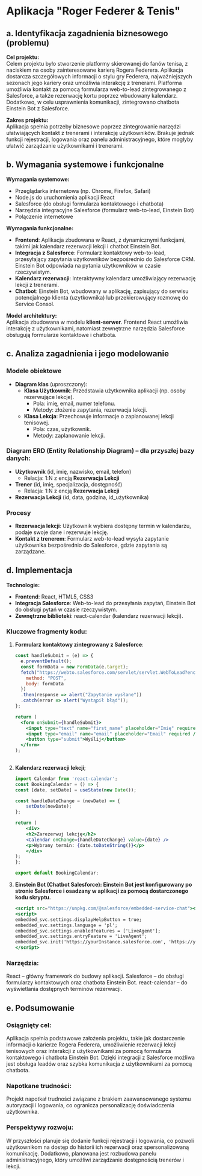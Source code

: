 # Aplikacja "Roger Federer & Tenis"

## a. Identyfikacja zagadnienia biznesowego (problemu)

**Cel projektu:**  
Celem projektu było stworzenie platformy skierowanej do fanów tenisa, z naciskiem na osoby zainteresowane karierą Rogera Federera. Aplikacja dostarcza szczegółowych informacji o stylu gry Federera, najważniejszych sezonach jego kariery oraz umożliwia interakcję z trenerami. Platforma umożliwia kontakt za pomocą formularza web-to-lead zintegrowanego z Salesforce, a także rezerwację kortu poprzez wbudowany kalendarz. Dodatkowo, w celu usprawnienia komunikacji, zintegrowano chatbota Einstein Bot z Salesforce.

**Zakres projektu:**  
Aplikacja spełnia potrzeby biznesowe poprzez zintegrowanie narzędzi ułatwiających kontakt z trenerami i interakcję użytkowników. Brakuje jednak funkcji rejestracji, logowania oraz panelu administracyjnego, które mogłyby ułatwić zarządzanie użytkownikami i trenerami.

## b. Wymagania systemowe i funkcjonalne

**Wymagania systemowe:**  
- Przeglądarka internetowa (np. Chrome, Firefox, Safari)
- Node.js do uruchomienia aplikacji React
- Salesforce (do obsługi formularza kontaktowego i chatbota)
- Narzędzia integracyjne Salesforce (formularz web-to-lead, Einstein Bot)
- Połączenie internetowe

**Wymagania funkcjonalne:**  
- **Frontend**: Aplikacja zbudowana w React, z dynamicznymi funkcjami, takimi jak kalendarz rezerwacji lekcji i chatbot Einstein Bot.
- **Integracja z Salesforce**: Formularz kontaktowy web-to-lead, przesyłający zapytania użytkowników bezpośrednio do Salesforce CRM. Einstein Bot odpowiada na pytania użytkowników w czasie rzeczywistym.
- **Kalendarz rezerwacji**: Interaktywny kalendarz umożliwiający rezerwację lekcji z trenerami.
- **Chatbot**: Einstein Bot, wbudowany w aplikację, zapisujący  do serwisu potencjalnego klienta (uzytkownika) lub przekierowujący rozmowę do Service Consol.

**Model architektury:**  
Aplikacja zbudowana w modelu **klient-serwer**. Frontend React umożliwia interakcję z użytkownikami, natomiast zewnętrzne narzędzia Salesforce obsługują formularze kontaktowe i chatbota.

## c. Analiza zagadnienia i jego modelowanie

### Modele obiektowe

- **Diagram klas** (uproszczony):  
  - **Klasa Użytkownik**: Przedstawia użytkownika aplikacji (np. osoby rezerwujące lekcje).
    - Pola: imię, email, numer telefonu.
    - Metody: złożenie zapytania, rezerwacja lekcji.
  - **Klasa Lekcja**: Przechowuje informacje o zaplanowanej lekcji tenisowej.
    - Pola: czas, użytkownik.
    - Metody: zaplanowanie lekcji.

### Diagram ERD (Entity Relationship Diagram) – dla przyszłej bazy danych:
- **Użytkownik** (id, imię, nazwisko, email, telefon)
  - Relacja: 1:N z encją **Rezerwacja Lekcji**
- **Trener** (id, imię, specjalizacja, dostępność)
  - Relacja: 1:N z encją **Rezerwacja Lekcji**
- **Rezerwacja Lekcji** (id, data, godzina, id_użytkownika)

### Procesy
- **Rezerwacja lekcji**: Użytkownik wybiera dostępny termin w kalendarzu, podaje swoje dane i rezerwuje lekcję.
- **Kontakt z trenerem**: Formularz web-to-lead wysyła zapytanie użytkownika bezpośrednio do Salesforce, gdzie zapytania są zarządzane.

## d. Implementacja

**Technologie:**
- **Frontend**: React, HTML5, CSS3
- **Integracja Salesforce**: Web-to-lead do przesyłania zapytań, Einstein Bot do obsługi pytań w czasie rzeczywistym.
- **Zewnętrzne biblioteki**: react-calendar (kalendarz rezerwacji lekcji).

### Kluczowe fragmenty kodu:

1. **Formularz kontaktowy zintegrowany z Salesforce**:
   ```jsx
   const handleSubmit = (e) => {
     e.preventDefault();
     const formData = new FormData(e.target);
     fetch("https://webto.salesforce.com/servlet/servlet.WebToLead?encoding=UTF-8", {
       method: "POST",
       body: formData
     })
     .then(response => alert("Zapytanie wysłane"))
     .catch(error => alert("Wystąpił błąd"));
   };

   return (
     <form onSubmit={handleSubmit}>
       <input type="text" name="first_name" placeholder="Imię" required />
       <input type="email" name="email" placeholder="Email" required />
       <button type="submit">Wyślij</button>
     </form>
   );
 
 2. **Kalendarz rezerwacji lekcji**;
    ```jsx
    import Calendar from 'react-calendar';
    const BookingCalendar = () => {
    const [date, setDate] = useState(new Date());

    const handleDateChange = (newDate) => {
        setDate(newDate);
    };

    return (
        <div>
        <h2>Zarezerwuj lekcję</h2>
        <Calendar onChange={handleDateChange} value={date} />
        <p>Wybrany termin: {date.toDateString()}</p>
        </div>
    );
    };

    export default BookingCalendar;

3. **Einstein Bot (Chatbot Salesforce): Einstein Bot jest konfigurowany po stronie Salesforce i osadzany w aplikacji za pomocą dostarczonego kodu skryptu.**
    ```jsx
    <script src="https://unpkg.com/@salesforce/embedded-service-chat"></script>
    <script>
    embedded_svc.settings.displayHelpButton = true;
    embedded_svc.settings.language = 'pl';
    embedded_svc.settings.enabledFeatures = ['LiveAgent'];
    embedded_svc.settings.entryFeature = 'LiveAgent';
    embedded_svc.init('https://yourInstance.salesforce.com', 'https://yourService.salesforce.com', 'your-org-id');
    </script>

### Narzędzia:

React – główny framework do budowy aplikacji.
Salesforce – do obsługi formularzy kontaktowych oraz chatbota Einstein Bot.
react-calendar – do wyświetlania dostępnych terminów rezerwacji.

## e. Podsumowanie

### Osiągnięty cel:
Aplikacja spełnia podstawowe założenia projektu, takie jak dostarczenie informacji o karierze Rogera Federera, umożliwienie rezerwacji lekcji tenisowych oraz interakcji z użytkownikami za pomocą formularza kontaktowego i chatbota Einstein Bot. Dzięki integracji z Salesforce możliwa jest obsługa leadów oraz szybka komunikacja z użytkownikami za pomocą chatbota.

### Napotkane trudności:
Projekt napotkał trudności związane z brakiem zaawansowanego systemu autoryzacji i logowania, co ogranicza personalizację doświadczenia użytkownika.

### Perspektywy rozwoju:
W przyszłości planuje się dodanie funkcji rejestracji i logowania, co pozwoli użytkownikom na dostęp do historii ich rezerwacji oraz spersonalizowaną komunikację. Dodatkowo, planowana jest rozbudowa panelu administracyjnego, który umożliwi zarządzanie dostępnością trenerów i lekcji.

